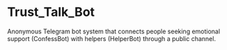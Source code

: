 # Trust_Talk_Bot
 Anonymous Telegram bot system that connects people seeking emotional support (ConfessBot) with helpers (HelperBot) through a public channel.
